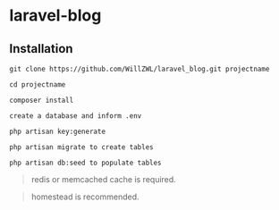 # laravel-blog

## Installation

```
git clone https://github.com/WillZWL/laravel_blog.git projectname
```
```
cd projectname
```
```
composer install
```
```
create a database and inform .env
```
```
php artisan key:generate
```
```
php artisan migrate to create tables
````
```
php artisan db:seed to populate tables
```

>redis or memcached cache is required.

>homestead is recommended.
